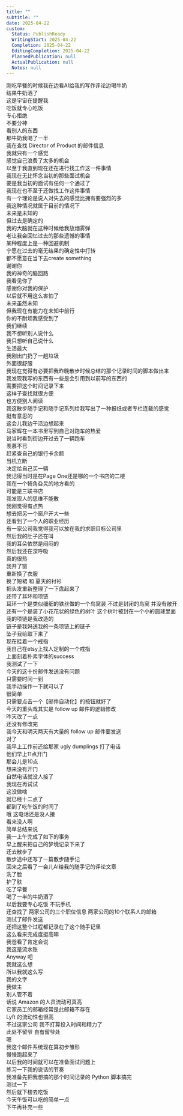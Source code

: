 ```yaml
---      
title: ""      
subtitle: ""      
date: 2025-04-22      
custom:      
  Status: PublishReady      
  WritingStart: 2025-04-22      
  Completion: 2025-04-22      
  EditingCompletion: 2025-04-22      
  PlannedPublication: null      
  ActualPublication: null      
  Notes: null      
---        
```

刚吃早餐的时候我在边看AI给我的写作评论边喝牛奶        
结果牛奶洒了        
这是宇宙在提醒我        
吃饭就专心吃饭        
专心拒绝        
不要分神        
看别人的东西        
那牛奶我喝了一半          
我在查找 Director of Product 的邮件信息        
我就只有一个感觉        
感觉自己浪费了太多的机会        
以至于我直到现在还在进行找工作这一件事情        
我现在无比怀念当初的那些面试机会        
要是我当初的面试有任何一个通过了        
我现在也不至于还做找工作这件事情          
有一个理论是说人对失去的感觉比拥有要强烈的多        
我这种情况就属于目前的情况下        
未来是未知的        
但过去是确定的        
我的大脑就在这种时候给我放烟雾弹        
老让我会回忆过去的那些遗憾的事情        
某种程度上是一种回避机制        
宁愿在过去的毫无结果的确定性中打转        
都不愿意在当下去create something          
谢谢你        
我的神奇的脑回路        
我看见你了        
感谢你对我的保护        
以后就不用这么害怕了        
未来虽然未知        
但我现在有能力在未知中前行        
你的不耐烦我感受到了        
我们继续          
我不想听别人说什么        
我只想听自己说什么        
生活最大          
我刚出门扔了一趟垃圾        
外面很舒服          
我现在觉得有必要把我昨晚散步时候总结的那个记录时间的脚本做出来        
我发现我写的东西有一些是会引用到以前写的东西的        
需要把这个时间记录下来        
这样子查找就很方便        
也方便别人阅读        
我这散步随手记和随手记系列给我写出了一种报纸或者专栏连载的感觉        
挺有意思的          
这会儿我边干活边想起来        
马家辉在一本书里写到自己对跑车的热爱        
说当时看到街边开过去了一辆跑车        
羡慕不已        
赶紧查自己的银行卡余额        
当机立断        
决定给自己买一辆        
我记得当时是在Page One还是哪的一个书店的二楼        
我在一个犄角旮旯的地方看的        
可能是三联书店          
我发现人的思维不能散        
我刚觉得有点热        
想去把另一个窗户开大一些        
还看到了一个人的职业经历        
有一家公司我觉得我可以放在我的求职目标公司里        
然后我的肚子还在叫        
我的耳朵依然是闷闷的        
然后我还在深呼吸          
真的很热        
我开了窗        
重新换了衣服        
换了短裙 和 夏天的衬衫        
把头发重新整理了一下盘起来了        
还带了耳环和项链        
耳环一个是类似细细的铁丝做的一个鸟窝装 不过是封闭的鸟窝 并没有敞开        
还有一个是装了小花花状的绿色的树叶 这个树叶被封在一个小的圆球里面        
我的项链是我改造的        
链子是我妈送我的一条项链上的链子        
坠子我给取下来了        
现在挂着一个戒指        
我自己在etsy上找人定制的一个戒指        
上面刻着朴素字体的success          
我测试了一下        
今天的这十份邮件发送没有问题        
只需要时间一到        
我手动操作一下就可以了        
很简单        
只需要点击一个【邮件自动化】的按钮就好了        
今天的重头戏其实是 follow up 邮件的逻辑修改        
昨天改了一点        
还没有修改完        
我今天和明天两天有大量的 follow up 邮件要发送          
对了        
我早上工作前还给那家 ugly dumplings 打了电话        
他们早上11点开门        
那会儿是10点        
想来没有开门        
自然电话就没人接了        
我现在再试试          
这没做啥        
就已经十二点了        
都到了吃午饭的时间了        
哦 这电话还是没人接        
看来没人啊          
简单总结来说        
我一上午完成了如下的事务        
早上醒来把自己的梦境记录下来了        
还去散步了        
散步途中还写了一篇散步随手记        
回来之后看了一会儿AI给我的随手记的评论文章        
洗了脸        
护了肤        
吃了早餐        
喝了一半的牛奶洒了        
以后我要专心吃饭 不玩手机        
还查找了 两家公司的三个职位信息 两家公司的10个联系人的邮箱        
测试了邮件发送        
还把这整个过程都记录在了这个随手记里        
这么看来完成度挺高嘛          
我爸看了肯定会说        
我这是流水账        
Anyway 吧        
我就这么想        
所以我就这么写        
我的文字        
我做主        
别人管不着          
话说 Amazon 的人员流动可真高        
它家员工的邮箱经常是此邮箱不存在        
Lyft 的流动性也很高        
不过这家公司 我不打算投入时间和精力了        
此处不留爷 自有留爷处          
嗯        
我这个邮件系统现在算初步雏形        
慢慢跑起来了        
以后我的时间就可以在准备面试问题上        
练习一下我的说话的节奏          
我准备先把我想搞的那个时间记录的 Python 脚本搞完        
测试一下        
然后就下楼去吃饭        
今天午饭可以吃的简单一点        
下午再补充一些          
      